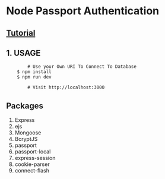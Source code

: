 # Node Passport Authentication

## [Tutorial](https://youtu.be/vkIltwAySrk)

## 1. USAGE
`````
        # Use your Own URI To Connect To Database
    $ npm install
    $ npm run dev

        # Visit http://localhost:3000
`````

## Packages

1. Express
2. ejs
2. Mongoose
4. BcryptJS
5. passport
6. passport-local
7. express-session
8. cookie-parser
9. connect-flash
